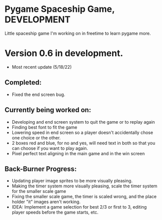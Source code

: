 # Pygame Spaceship Game, DEVELOPMENT
Little spaceship game I'm working on in freetime to learn pygame more.

# Version 0.6 in development. 
- Most recent update (5/18/22)

## Completed:
- Fixed the end screen bug.

## Currently being worked on:
- Developing and end screen system to quit the game or to replay again
- Finding best font to fit the game
- Lowering speed in end screen so a player doesn't accidentally chose one choice or the other.
- 2 boxes red and blue, for no and yes, will need text in both so that you can choose if you want to play again.
- Pixel perfect text aligning in the main game and in the win screen



## Back-Burner Progress:
- Updating player image sprites to be more visually pleasing.
- Making the timer system more visually pleasing, scale the timer system for the smaller scale game
- Fixing the smaller scale game, the timer is scaled wrong, and the place holder "it" images aren't working.
- IDEA: Implement a game selection for best 2/3 or first to 3, editing player speeds before the game starts, etc. 
